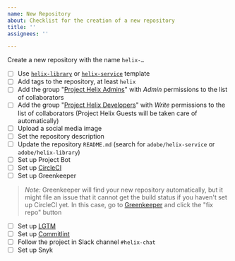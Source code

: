```yaml
---
name: New Repository
about: Checklist for the creation of a new repository
title: ''
assignees: ''

---
```


Create a new repository with the name `helix-…`

- [ ] Use [`helix-library`](https://github.com/adobe/helix-library) or [`helix-service`](https://github.com/adobe/helix-service) template
- [ ] Add tags to the repository, at least `helix`
- [ ] Add the group "[Project Helix Admins](https://github.com/orgs/adobe/teams/project-helix-admins)" with *Admin* permissions to the list of collaborators
- [ ] Add the group "[Project Helix Developers](https://github.com/orgs/adobe/teams/project-helix-developers)" with *Write* permissions to the list of collaborators (Project Helix Guests will be taken care of automatically) 
- [ ] Upload a social media image
- [ ] Set the repository description
- [ ] Update the repository `README.md` (search for `adobe/helix-service` or `adobe/helix-library`)
- [ ] Set up Project Bot
- [ ] Set up [CircleCI](https://circleci.com/add-projects/gh/adobe)
- [ ] Set up Greenkeeper 
> *Note:* Greenkeeper will find your new repository automatically, but it might file an issue that it cannot get the build status if you haven't set up CircleCI yet. In this case, go to [Greenkeeper](https://account.greenkeeper.io/account/adobe) and click the "fix repo" button
- [ ] Set up [LGTM](https://github.com/organizations/adobe/settings/installations/870657)
- [ ] Set up [Commitlint](https://github.com/organizations/adobe/settings/installations/728398)
- [ ] Follow the project in Slack channel `#helix-chat`
- [ ] Set up Snyk
